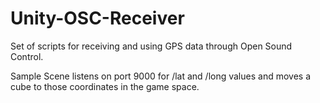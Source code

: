 # Unity-OSC-Receiver
Set of scripts for receiving and using GPS data through Open Sound Control.

Sample Scene listens on port 9000 for /lat and /long values and moves a cube to those coordinates in the game space.
